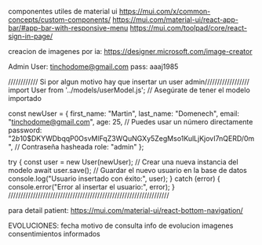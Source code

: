 
componentes utiles de material ui
https://mui.com/x/common-concepts/custom-components/
https://mui.com/material-ui/react-app-bar/#app-bar-with-responsive-menu
https://mui.com/toolpad/core/react-sign-in-page/

creacion de imagenes por ia:
https://designer.microsoft.com/image-creator

Admin User: tinchodome@gmail.com    pass: aaaj1985

//////////// Si por algun motivo hay que insertar un user admin//////////////////
import User from '../models/userModel.js'; // Asegúrate de tener el modelo importado

const newUser = {
    first_name: "Martin",
    last_name: "Domenech",
    email: "tinchodome@gmail.com",
    age: 25, // Puedes usar un número directamente
    password: "$2b$10$DKYWDbqqP0OsvMlFqZ3WQuNGXy5ZegMso1KulLjKjovI7nQERD/0m", // Contraseña hasheada
    role: "admin"
};

try {
    const user = new User(newUser); // Crear una nueva instancia del modelo
    await user.save(); // Guardar el nuevo usuario en la base de datos
    console.log("Usuario insertado con éxito:", user);
} catch (error) {
    console.error("Error al insertar el usuario:", error);
}
/////////////////////////////////////////////////////////////////
 
para detail patient:
https://mui.com/material-ui/react-bottom-navigation/

EVOLUCIONES:
    fecha
    motivo de consulta
    info de evolucion
    imagenes
    consentimientos informados



